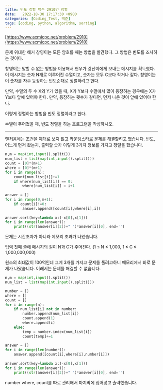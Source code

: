 ```yaml
---
title: 빈도 정렬 백준 2910번 정렬
date:   2022-10-30 17:17:30 +0900
categories: [Coding_Test, 백준]
tags: [coding, python, algorithm, sorting]
---
```


[https://www.acmicpc.net/problem/2910](https://www.acmicpc.net/problem/2910)

문제
위대한 해커 창영이는 모든 암호를 깨는 방법을 발견했다. 그 방법은 빈도를 조사하는 것이다.

창영이는 말할 수 없는 방법을 이용해서 현우가 강산이에게 보내는 메시지를 획득했다. 이 메시지는 숫자 N개로 이루어진 수열이고, 숫자는 모두 C보다 작거나 같다. 창영이는 이 숫자를 자주 등장하는 빈도순대로 정렬하려고 한다.

만약, 수열의 두 수 X와 Y가 있을 때, X가 Y보다 수열에서 많이 등장하는 경우에는 X가 Y보다 앞에 있어야 한다. 만약, 등장하는 횟수가 같다면, 먼저 나온 것이 앞에 있어야 한다.

이렇게 정렬하는 방법을 빈도 정렬이라고 한다.

수열이 주어졌을 때, 빈도 정렬을 하는 프로그램을 작성하시오.

---
 
맨처음에는 조건을 제대로 보지 않고 카운팅스타로 문제를 해결할려고 했습니다. 빈도, 어느게 먼저 왔는지, 출력할 숫자 이렇게 3가지 정보를 가지고 정렬을 했습니다.

```py
n,m = map(int,input().split())
num_list = list(map(int,input().split()))
count = [0]*(m+1)
where = [0]*(m+1)
for i in range(n):
    count[num_list[i]]+=1
    if where[num_list[i]] == 0:
        where[num_list[i]] = i+1
        
answer = []
for i in range(0,m+1):
    if count[i]!=0:
        answer.append([count[i],where[i],i])
        
answer.sort(key=lambda x:(-x[0],x[1]))
for i in range(len(answer)):
    print((str(answer[i][2])+" ")*answer[i][0], end='')
```

문제는 시간초과가 아니라 메모리 초과가 나왔습니다.

입력
첫째 줄에 메시지의 길이 N과 C가 주어진다. (1 ≤ N ≤ 1,000, 1 ≤ C ≤ 1,000,000,000)

원소의 최대값이 100억인데 그게 3개를 가지고 문제를 풀려고하니 메모리에서 바로 문제가 나왔습니다. 이래서는 문제를 해결할 수 없습니다.

```py
n,m = map(int,input().split())
num_list = list(map(int,input().split()))

number = []
where = []
count = []
for i in range(n):
    if num_list[i] not in number:
        number.append(num_list[i])
        count.append(1)
        where.append(i)
    else:
        temp = number.index(num_list[i])
        count[temp]+=1
        
answer = []
for i in range(len(number)):
    answer.append([count[i],where[i],number[i]])
    
answer.sort(key=lambda x:(-x[0],x[1]))
for i in range(len(answer)):
    print((str(answer[i][2])+" ")*answer[i][0], end='')
```

number where, count를 따로 관리해서 마지막에 집어넣고 출력했습니다.